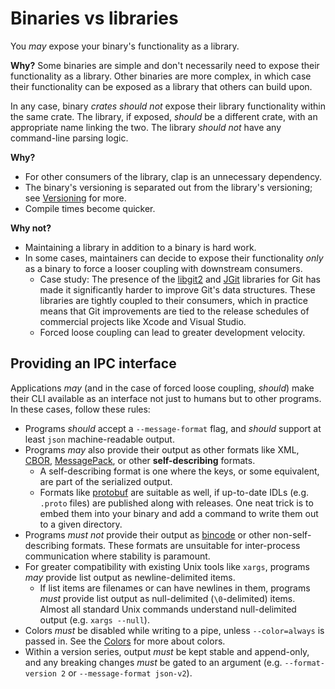 # Binaries vs libraries

You *may* expose your binary's functionality as a library.

**Why?**
Some binaries are simple and don't necessarily need to expose their functionality as a library. Other binaries are more complex, in which case their functionality can be exposed as a library that others can build upon.

In any case, binary *crates* *should not* expose their library functionality within the same crate. The library, if exposed, *should* be a different crate, with an appropriate name linking the two. The library *should not* have any command-line parsing logic.

**Why?**
* For other consumers of the library, clap is an unnecessary dependency.
* The binary's versioning is separated out from the library's versioning; see [Versioning](ch04-00-versioning.html) for more.
* Compile times become quicker.

**Why not?**
* Maintaining a library in addition to a binary is hard work.
* In some cases, maintainers can decide to expose their functionality *only* as a binary to force a looser coupling with downstream consumers.
  * Case study: The presence of the [libgit2](https://libgit2.org/) and [JGit](https://www.eclipse.org/jgit/) libraries for Git has made it significantly harder to improve Git's data structures. These libraries are tightly coupled to their consumers, which in practice means that Git improvements are tied to the release schedules of commercial projects like Xcode and Visual Studio.
  * Forced loose coupling can lead to greater development velocity.

## Providing an IPC interface

Applications *may* (and in the case of forced loose coupling, *should*) make their CLI available as an interface not just to humans but to other programs. In these cases, follow these rules:
* Programs *should* accept a `--message-format` flag, and *should* support at least `json` machine-readable output.
* Programs *may* also provide their output as other formats like XML, [CBOR](https://cbor.io/), [MessagePack](https://msgpack.org/index.html), or other **self-describing** formats.
  * A self-describing format is one where the keys, or some equivalent, are part of the serialized output.
  * Formats like [protobuf](https://developers.google.com/protocol-buffers) are suitable as well, if up-to-date IDLs (e.g. `.proto` files) are published along with releases. One neat trick is to embed them into your binary and add a command to write them out to a given directory.
* Programs *must not* provide their output as [bincode](https://github.com/bincode-org/bincode) or other non-self-describing formats. These formats are unsuitable for inter-process communication where stability is paramount.
* For greater compatibility with existing Unix tools like `xargs`, programs *may* provide list output as newline-delimited items.
  * If list items are filenames or can have newlines in them, programs *must* provide list output as null-delimited (`\0`-delimited) items. Almost all standard Unix commands understand null-delimited output (e.g. `xargs --null`).
* Colors *must* be disabled while writing to a pipe, unless `--color=always` is passed in. See the [Colors](./ch06-00-colors.html) for more about colors.
* Within a version series, output *must* be kept stable and append-only, and any breaking changes *must* be gated to an argument (e.g. `--format-version 2` or `--message-format json-v2`).
